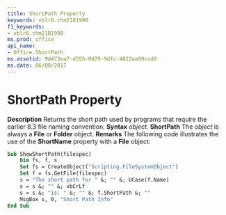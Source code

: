 ```yaml
---
title: ShortPath Property
keywords: vblr6.chm2181998
f1_keywords:
- vblr6.chm2181998
ms.prod: office
api_name:
- Office.ShortPath
ms.assetid: 9d473ea7-d555-0d79-9dfc-4822aa99ccd8
ms.date: 06/08/2017
---
```



# ShortPath Property



 **Description**
Returns the short path used by programs that require the earlier 8.3 file naming convention.
 **Syntax**
 _object_. **ShortPath**
The  _object_ is always a **File** or **Folder** object.
 **Remarks**
The following code illustrates the use of the  **ShortName** property with a **File** object:



```vb
Sub ShowShortPath(filespec)
    Dim fs, f, s
    Set fs = CreateObject("Scripting.FileSystemObject")
    Set f = fs.GetFile(filespec)
    s = "The short path for " &; "" &; UCase(f.Name)
    s = s &; "" &; vbCrLf
    s = s &; "is: " &; "" &; f.ShortPath &; ""
    MsgBox s, 0, "Short Path Info"
End Sub
```


